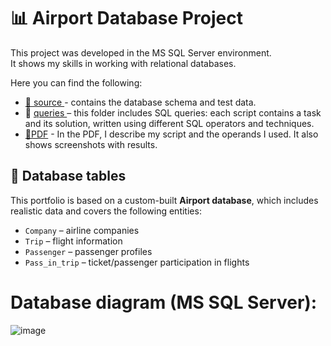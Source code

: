 # 📊 Airport Database Project

This project was developed in the MS SQL Server environment.<br>
It shows my skills in working with relational databases.

Here you can find the following:<br>
  - <a href="" target="_blank"> 📂 source </a> - contains the database schema and test data.
  -  📂 <a href="https://github.com/nshubina/Portfolio/tree/2396b1d016228ab1872a92f0e9622c92dc489d3c/SQL/Queries" target="_blank">queries </a> – this folder includes SQL queries: each script contains a task and its solution, written using different SQL operators and techniques.
  - <a href="" target="_">📄PDF</a> - In the PDF, I describe my script and the operands I used. It also shows screenshots with results.
  

## 📁 Database tables

This portfolio is based on a custom-built **Airport database**, which includes realistic data and covers the following entities:
- `Company` – airline companies
- `Trip` – flight information
- `Passenger` – passenger profiles
- `Pass_in_trip` – ticket/passenger participation in flights


# Database diagram (MS SQL Server):


![image](https://github.com/user-attachments/assets/00bd4bd7-0022-443f-beab-d028da7488ac)



